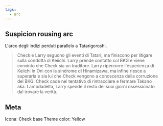```yaml
---
tags:
  - arc
---
```

## Suspicion rousing arc

L'arco degli indizi perduti parallelo a Tatarigoroshi.

>Check e Larry seguono gli eventi di Tatari, ma finiscono per litigare sulla condotta di Keiichi.
>Larry prende contatto col BKG e viene convinto che Check sia un traditore.
>Larry ripercorre l'esperienza di Keiichi in Oni con la sindrome di Hinamizawa, ma infine riesce a superarla e sia lui che Check vengono a conoscenza della corruzione del BKG.
>Check cade nel tentativo di rintracciare e fermare Takano aka. Lambdadelta, Larry spende il resto dei suoi giorni ossessionato dal trovare la verità.


## Meta

Icona: Check base
Theme color: Yellow
